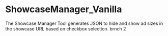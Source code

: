 # ShowcaseManager_Vanilla
The Showcase Manager Tool generates JSON to hide and show ad sizes in the showcase URL based on checkbox selection.
brnch 2